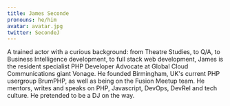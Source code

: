 ```yaml
---
title: James Seconde
pronouns: he/him
avatar: avatar.jpg
twitter: SecondeJ
---
```


A trained actor with a curious background: from Theatre Studies, to Q/A, to Business Intelligence development, to full stack web development, James is the resident specialist PHP Developer Advocate at Global Cloud Communications giant Vonage. He founded Birmingham, UK's current PHP usergroup BrumPHP, as well as being on the Fusion Meetup team. He mentors, writes and speaks on PHP, Javascript, DevOps, DevRel and tech culture. He pretended to be a DJ on the way.
